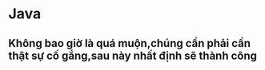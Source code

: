 # Java


## Không bao giờ là quá muộn,chúng cần phải cần thật sự cố gắng,sau này nhất định sẽ thành công
